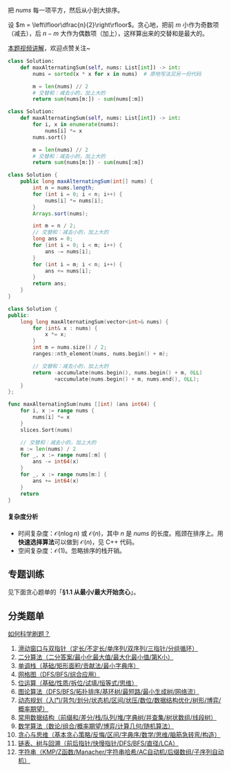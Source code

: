 把 $\textit{nums}$ 每一项平方，然后从小到大排序。

设 $m = \left\lfloor\dfrac{n}{2}\right\rfloor$。贪心地，把前 $m$ 小作为奇数项（减去），后 $n-m$ 大作为偶数项（加上），这样算出来的交替和是最大的。

[本题视频讲解](https://www.bilibili.com/video/BV1eqxNzXE8v/?t=4m35s)，欢迎点赞关注~

```py [sol-Python3]
class Solution:
    def maxAlternatingSum(self, nums: List[int]) -> int:
        nums = sorted(x * x for x in nums)  # 原地写法见另一份代码

        m = len(nums) // 2
        # 交替和：减去小的，加上大的
        return sum(nums[m:]) - sum(nums[:m])
```

```py [sol-Python3 原地]
class Solution:
    def maxAlternatingSum(self, nums: List[int]) -> int:
        for i, x in enumerate(nums):
            nums[i] *= x
        nums.sort()

        m = len(nums) // 2
        # 交替和：减去小的，加上大的
        return sum(nums[m:]) - sum(nums[:m])
```

```java [sol-Java]
class Solution {
    public long maxAlternatingSum(int[] nums) {
        int n = nums.length;
        for (int i = 0; i < n; i++) {
            nums[i] *= nums[i];
        }
        Arrays.sort(nums);

        int m = n / 2;
        // 交替和：减去小的，加上大的
        long ans = 0;
        for (int i = 0; i < m; i++) {
            ans -= nums[i];
        }
        for (int i = m; i < n; i++) {
            ans += nums[i];
        }
        return ans;
    }
}
```

```cpp [sol-C++]
class Solution {
public:
    long long maxAlternatingSum(vector<int>& nums) {
        for (int& x : nums) {
            x *= x;
        }
        int m = nums.size() / 2;
        ranges::nth_element(nums, nums.begin() + m);

        // 交替和：减去小的，加上大的
        return -accumulate(nums.begin(), nums.begin() + m, 0LL)
               +accumulate(nums.begin() + m, nums.end(), 0LL);
    }
};
```

```go [sol-Go]
func maxAlternatingSum(nums []int) (ans int64) {
	for i, x := range nums {
		nums[i] *= x
	}
	slices.Sort(nums)

	// 交替和：减去小的，加上大的
	m := len(nums) / 2
	for _, x := range nums[:m] {
		ans -= int64(x)
	}
	for _, x := range nums[m:] {
		ans += int64(x)
	}
	return
}
```

#### 复杂度分析

- 时间复杂度：$\mathcal{O}(n\log n)$ 或 $\mathcal{O}(n)$，其中 $n$ 是 $\textit{nums}$ 的长度。瓶颈在排序上。用**快速选择算法**可以做到 $\mathcal{O}(n)$，见 C++ 代码。
- 空间复杂度：$\mathcal{O}(1)$。忽略排序的栈开销。

## 专题训练

见下面贪心题单的「**§1.1 从最小/最大开始贪心**」。

## 分类题单

[如何科学刷题？](https://leetcode.cn/circle/discuss/RvFUtj/)

1. [滑动窗口与双指针（定长/不定长/单序列/双序列/三指针/分组循环）](https://leetcode.cn/circle/discuss/0viNMK/)
2. [二分算法（二分答案/最小化最大值/最大化最小值/第K小）](https://leetcode.cn/circle/discuss/SqopEo/)
3. [单调栈（基础/矩形面积/贡献法/最小字典序）](https://leetcode.cn/circle/discuss/9oZFK9/)
4. [网格图（DFS/BFS/综合应用）](https://leetcode.cn/circle/discuss/YiXPXW/)
5. [位运算（基础/性质/拆位/试填/恒等式/思维）](https://leetcode.cn/circle/discuss/dHn9Vk/)
6. [图论算法（DFS/BFS/拓扑排序/基环树/最短路/最小生成树/网络流）](https://leetcode.cn/circle/discuss/01LUak/)
7. [动态规划（入门/背包/划分/状态机/区间/状压/数位/数据结构优化/树形/博弈/概率期望）](https://leetcode.cn/circle/discuss/tXLS3i/)
8. [常用数据结构（前缀和/差分/栈/队列/堆/字典树/并查集/树状数组/线段树）](https://leetcode.cn/circle/discuss/mOr1u6/)
9. [数学算法（数论/组合/概率期望/博弈/计算几何/随机算法）](https://leetcode.cn/circle/discuss/IYT3ss/)
10. [贪心与思维（基本贪心策略/反悔/区间/字典序/数学/思维/脑筋急转弯/构造）](https://leetcode.cn/circle/discuss/g6KTKL/)
11. [链表、树与回溯（前后指针/快慢指针/DFS/BFS/直径/LCA）](https://leetcode.cn/circle/discuss/K0n2gO/)
12. [字符串（KMP/Z函数/Manacher/字符串哈希/AC自动机/后缀数组/子序列自动机）](https://leetcode.cn/circle/discuss/SJFwQI/)
